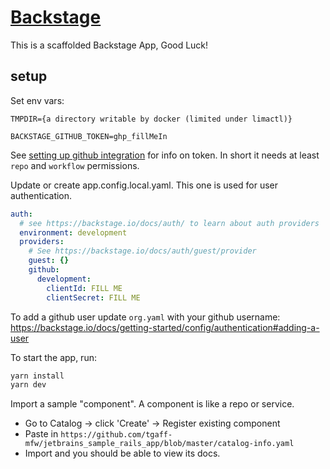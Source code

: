 # [Backstage](https://backstage.io)

This is a scaffolded Backstage App, Good Luck!

## setup 

Set env vars:
```
TMPDIR={a directory writable by docker (limited under limactl)}

BACKSTAGE_GITHUB_TOKEN=ghp_fillMeIn
```
See [setting up github integration](https://backstage.io/docs/getting-started/config/authentication#setting-up-a-github-integration) for info on token. In short it needs at least `repo` and `workflow` permissions.

Update or create app.config.local.yaml.  This one is used for user authentication.

```yaml
auth:
  # see https://backstage.io/docs/auth/ to learn about auth providers
  environment: development
  providers:
    # See https://backstage.io/docs/auth/guest/provider
    guest: {}
    github:
      development:
        clientId: FILL ME
        clientSecret: FILL ME
```

To add a github user update `org.yaml` with your github username:
https://backstage.io/docs/getting-started/config/authentication#adding-a-user


To start the app, run:

```sh
yarn install
yarn dev
```

Import a sample "component".  A component is like a repo or service.

- Go to Catalog -> click 'Create' -> Register existing component
- Paste in `https://github.com/tgaff-mfw/jetbrains_sample_rails_app/blob/master/catalog-info.yaml`
- Import and you should be able to view its docs.
